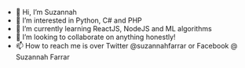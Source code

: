 - 👋 Hi, I’m Suzannah
- 👀 I’m interested in Python, C# and PHP
- 🌱 I’m currently learning ReactJS, NodeJS and ML algorithms
- 💞️ I’m looking to collaborate on anything honestly!
- 📫 How to reach me is over Twitter @suzannahfarrar or Facebook @ Suzannah Farrar
